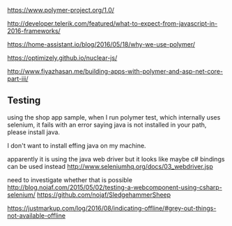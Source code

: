 

https://www.polymer-project.org/1.0/

http://developer.telerik.com/featured/what-to-expect-from-javascript-in-2016-frameworks/

https://home-assistant.io/blog/2016/05/18/why-we-use-polymer/

https://optimizely.github.io/nuclear-js/

http://www.fiyazhasan.me/building-apps-with-polymer-and-asp-net-core-part-iii/

## Testing

using the shop app sample, when I run polymer test, which internally uses selenium, it fails with an error saying java is not installed in your path, please install java.

I don't want to install effing java on my machine.

apparently it is using the java web driver
but it looks like maybe c# bindings can be used instead
http://www.seleniumhq.org/docs/03_webdriver.jsp

need to investigate whether that is possible
http://blog.nojaf.com/2015/05/02/testing-a-webcomponent-using-csharp-selenium/
https://github.com/nojaf/SledgehammerSheep

https://justmarkup.com/log/2016/08/indicating-offline/#grey-out-things-not-available-offline
